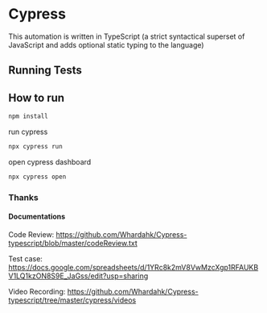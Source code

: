 # Cypress

This automation is written in TypeScript (a strict syntactical superset of JavaScript and adds optional static typing to the language)

## Running Tests

## How to run

```bash
npm install
```

run cypress

```bash
npx cypress run
```

open cypress dashboard

```bash
npx cypress open
```

### Thanks

#### Documentations

Code Review: https://github.com/Whardahk/Cypress-typescript/blob/master/codeReview.txt

Test case: https://docs.google.com/spreadsheets/d/1YRc8k2mV8VwMzcXgp1RFAUKBV1LQ1kzON8S9E_JaGss/edit?usp=sharing

Video Recording: https://github.com/Whardahk/Cypress-typescript/tree/master/cypress/videos
